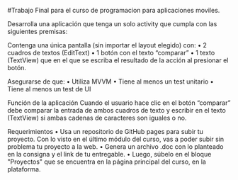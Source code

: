 #Trabajo Final para el curso de programacion para aplicaciones moviles.

Desarrolla una aplicación que tenga un solo activity que cumpla con las siguientes premisas:

Contenga una única pantalla (sin importar el layout elegido) con:
•	2 cuadros de textos (EditText) 
•	1 botón con el texto “comparar”
•	1 texto (TextView) que en el que se escriba el resultado de la acción al presionar el botón.

Asegurarse de que:
•	Utiliza MVVM
•	Tiene al menos un test unitario
•	Tiene al menos un test de UI

Función de la aplicación
Cuando el usuario hace clic en el botón “comparar” debe comparar la entrada de ambos cuadros de texto y escribir en el texto (TextView) si ambas cadenas de caracteres son iguales o no.

Requerimientos
•	Usa un repositorio de GitHub pages para subir tu proyecto. Con lo visto en el último módulo del curso, vas a poder subir sin problema tu proyecto a la web. 
•	Genera un archivo .doc con lo planteado en la consigna y el link de tu entregable. 
•	Luego, súbelo en el bloque "Proyectos" que se encuentra en la página principal del curso, en la plataforma.

